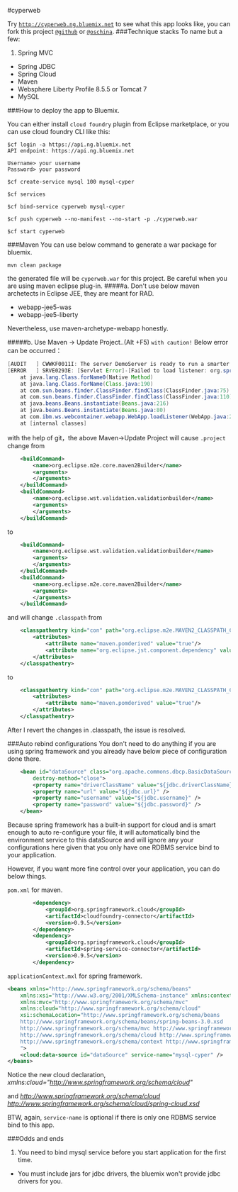 #cyperweb

Try [`http://cyperweb.ng.bluemix.net`](http://cyperweb.ng.bluemix.net) to see what this app looks like,
you can fork this project [`@github`](https://github.com/uniquejava/cyperweb)
or [`@oschina`](http://git.oschina.net/uniquejava/cyperweb).
###Technique stacks
To name but a few:

1. Spring MVC
* Spring JDBC
* Spring Cloud
* Maven
* Websphere Liberty Profile 8.5.5 or Tomcat 7
* MySQL


###How to deploy the app to Bluemix.

You can either install `cloud foundry` plugin from 
Eclipse marketplace, or you can use cloud foundry CLI like this:
```shell
$cf login -a https://api.ng.bluemix.net
API endpoint: https://api.ng.bluemix.net

Username> your username
Password> your password

$cf create-service mysql 100 mysql-cyper

$cf services

$cf bind-service cyperweb mysql-cyper

$cf push cyperweb --no-manifest --no-start -p ./cyperweb.war

$cf start cyperweb

```
###Maven
You can use below command to generate a war package for bluemix.
```shell
mvn clean package
```
the generated file will be `cyperweb.war` for this project. Be careful when you are using maven eclipse plug-in.
#####a. Don't use below maven archetects in Eclipse JEE, they are meant for RAD.

* webapp-jee5-was
* webapp-jee5-liberty

Nevertheless, use maven-archetype-webapp honestly.


#####b. Use Maven -> Update Project..(Alt +F5) `with caution!` Below error can be occurred：
```java
[AUDIT   ] CWWKF0011I: The server DemoServer is ready to run a smarter planet.
[ERROR   ] SRVE0293E: [Servlet Error]-[Failed to load listener: org.springframework.web.context.ContextLoaderListener]: java.lang.ClassNotFoundException: org/springframework/web/context/ContextLoaderListener
    at java.lang.Class.forName0(Native Method)
    at java.lang.Class.forName(Class.java:190)
    at com.sun.beans.finder.ClassFinder.findClass(ClassFinder.java:75)
    at com.sun.beans.finder.ClassFinder.findClass(ClassFinder.java:110)
	at java.beans.Beans.instantiate(Beans.java:216)
	at java.beans.Beans.instantiate(Beans.java:80)
	at com.ibm.ws.webcontainer.webapp.WebApp.loadListener(WebApp.java:2184)
	at [internal classes]
```
with the help of git，the above Maven->Update Project will cause `.project` change from
```xml
	<buildCommand>
		<name>org.eclipse.m2e.core.maven2Builder</name>
		<arguments>
		</arguments>
	</buildCommand>
	<buildCommand>
		<name>org.eclipse.wst.validation.validationbuilder</name>
		<arguments>
		</arguments>
	</buildCommand>
```
to
```xml
	<buildCommand>
		<name>org.eclipse.wst.validation.validationbuilder</name>
		<arguments>
		</arguments>
	</buildCommand>
	<buildCommand>
		<name>org.eclipse.m2e.core.maven2Builder</name>
		<arguments>
		</arguments>
	</buildCommand>
```
and will change `.classpath` from 
```xml
    <classpathentry kind="con" path="org.eclipse.m2e.MAVEN2_CLASSPATH_CONTAINER">
		<attributes>
			<attribute name="maven.pomderived" value="true"/>
			<attribute name="org.eclipse.jst.component.dependency" value="/WEB-INF/lib"/>
		</attributes>
	</classpathentry>
```
to 
```xml
    <classpathentry kind="con" path="org.eclipse.m2e.MAVEN2_CLASSPATH_CONTAINER">
		<attributes>
			<attribute name="maven.pomderived" value="true"/>
		</attributes>
	</classpathentry>
```
After I revert the changes in .classpath, the issue is resolved.


###Auto rebind configurations
You don't need to do anything if you are using spring framework and
you already have below piece of configuration done there.
```xml
    <bean id="dataSource" class="org.apache.commons.dbcp.BasicDataSource"
		destroy-method="close">
		<property name="driverClassName" value="${jdbc.driverClassName}" />
		<property name="url" value="${jdbc.url}" />
		<property name="username" value="${jdbc.username}" />
		<property name="password" value="${jdbc.password}" />
	</bean>
```
Because spring framework has a built-in support for cloud and is smart enough to auto 
re-configure your file, it will automatically bind the environment service to this dataSource
and will ignore any your configurations here given that you only have one RDBMS service bind to
your application.

However, if you want more fine control over your application, you can do below things.

 `pom.xml` for maven.
```xml
    	<dependency>
			<groupId>org.springframework.cloud</groupId>
			<artifactId>cloudfoundry-connector</artifactId>
			<version>0.9.5</version>
		</dependency>
		<dependency>
			<groupId>org.springframework.cloud</groupId>
			<artifactId>spring-service-connector</artifactId>
			<version>0.9.5</version>
		</dependency>
```
`applicationContext.mxl` for spring framework.
```xml
<beans xmlns="http://www.springframework.org/schema/beans"
    xmlns:xsi="http://www.w3.org/2001/XMLSchema-instance" xmlns:context="http://www.springframework.org/schema/context"
	xmlns:mvc="http://www.springframework.org/schema/mvc"
	xmlns:cloud="http://www.springframework.org/schema/cloud"
	xsi:schemaLocation="http://www.springframework.org/schema/beans
    http://www.springframework.org/schema/beans/spring-beans-3.0.xsd
    http://www.springframework.org/schema/mvc http://www.springframework.org/schema/mvc/spring-mvc-3.0.xsd
    http://www.springframework.org/schema/cloud http://www.springframework.org/schema/cloud/spring-cloud.xsd
    http://www.springframework.org/schema/context http://www.springframework.org/schema/context/spring-context-3.0.xsd
    ">
    <cloud:data-source id="dataSource" service-name="mysql-cyper" />
</beans>
```
Notice the new cloud declaration, 
*xmlns:cloud="http://www.springframework.org/schema/cloud"*

and
*http://www.springframework.org/schema/cloud http://www.springframework.org/schema/cloud/spring-cloud.xsd*

BTW, again, `service-name` is optional if there is only one RDBMS service bind to this app.

###Odds and ends
1. You need to bind mysql service before you start application for the first time.
* You must include jars for jdbc drivers, the bluemix won't provide jdbc drivers for you.





